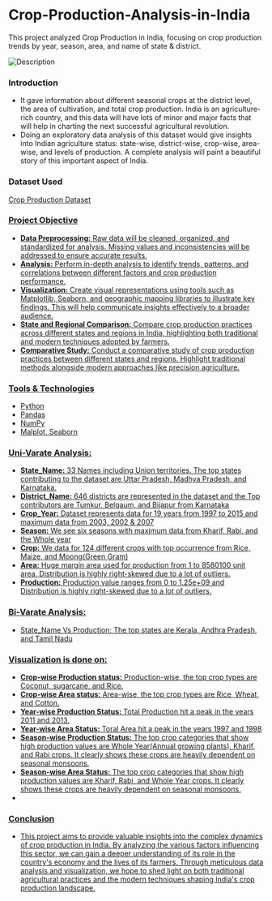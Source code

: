 # Crop-Production-Analysis-in-India
This project analyzed Crop Production in India, focusing on crop production trends by year, season, area, and name of state &amp; district.

![Description](https://github.com/alinasingh/Crop-Production-Analysis-in-India/blob/main/EyEy.gif?raw=true)


### Introduction
- It gave information about different seasonal crops at the district level, the area of cultivation, and total crop production. India is an agriculture-rich country, and this data will have lots of minor and major facts that will help in charting the next successful agricultural revolution.
- Doing an exploratory data analysis of this dataset would give insights into Indian agriculture status: state-wise, district-wise, crop-wise, area-wise, and levels of production. A complete analysis will paint a beautiful story of this important aspect of India.


### Dataset Used
<a href="https://github.com/alinasingh/Crop-Production-Analysis-in-India/blob/main/Crop%20Production%20data.csv">Crop Production Dataset


### Project Objective
- **Data Preprocessing:** Raw data will be cleaned, organized, and standardized for analysis. Missing values and inconsistencies will be addressed to ensure accurate results.
- **Analysis:** Perform in-depth analysis to identify trends, patterns, and correlations between different factors and crop production performance.
- **Visualization:** Create visual representations using tools such as Matplotlib, Seaborn, and geographic mapping libraries to illustrate key findings. This will help communicate insights effectively to a broader audience.
- **State and Regional Comparison:** Compare crop production practices across different states and regions in India, highlighting both traditional and modern techniques adopted by farmers.
- **Comparative Study:** Conduct a comparative study of crop production practices between different states and regions. Highlight traditional methods alongside modern approaches like precision agriculture.


### Tools & Technologies
- Python
- Pandas
- NumPy
- Malplot, Seaborn

### Uni-Varate Analysis:

- **State_Name:** 33 Names including Union territories. The top states contributing to the dataset are Uttar Pradesh, Madhya Pradesh, and Karnataka.
- **District_Name:** 646 districts are represented in the dataset and the Top contributors are Tumkur, Belgaum, and Bijapur from Karnataka
- **Crop_Year:** Dataset represents data for 19 years from 1997 to 2015 and maximum data from 2003, 2002 & 2007
- **Season:** We see six seasons with maximum data from Kharif, Rabi, and the Whole year
- **Crop:** We data for 124 different crops with top occurrence from Rice, Maize, and Moong(Green Gram)
- **Area:** Huge margin area used for production from 1 to 8580100 unit area. Distribution is highly right-skewed due to a lot of outliers.
- **Production:** Production value ranges from 0 to 1.25e+09 and Distribution is highly right-skewed due to a lot of outliers.


### Bi-Varate Analysis:
- State_Name Vs Production: The top states are Kerala, Andhra Pradesh, and Tamil Nadu

### Visualization is done on:
- **Crop-wise Production status:** Production-wise, the top crop types are Coconut, sugarcane, and Rice.
- **Crop-wise Area status:** Area-wise, the top crop types are Rice, Wheat, and Cotton.
- **Year-wise Production Status:** Total Production hit a peak in the years 2011 and 2013.
- **Year-wise Area Status:** Toral Area hit a peak in the years 1997 and 1998
- **Season-wise Production Status:** The top crop categories that show high production values are Whole Year(Annual growing plants), Kharif, and Rabi crops. It clearly shows these crops are heavily dependent on seasonal monsoons.
- **Season-wise Area Status:** The top crop categories that show high production values are Kharif, Rabi, and Whole Year crops. It clearly shows these crops are heavily dependent on seasonal monsoons.
- 


### Conclusion
- This project aims to provide valuable insights into the complex dynamics of crop production in India. By analyzing the various factors influencing this sector, we can gain a deeper understanding of its role in the country's economy and the lives of its farmers. Through meticulous data analysis and visualization, we hope to shed light on both traditional agricultural practices and the modern techniques shaping India's crop production landscape.





